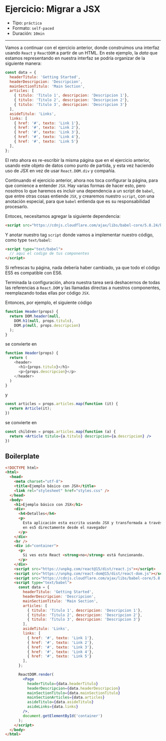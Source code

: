# Ejercicio: Migrar a JSX

* Tipo: `práctica`
* Formato: `self-paced`
* Duración: `10min`

***

Vamos a continuar con el ejercicio anterior, donde construimos una interfaz
usando `React` y `ReactDOM` a partir de un HTML. En este ejemplo, la _data_ que
estamos representando en nuestra interfaz se podría organizar de la siguiente
manera:

```js
const data = {
  headerTitulo: 'Getting Started',
  headerDescripcion: 'Descripcion',
  mainSectionTitulo: 'Main Section',
  articles: [
    { titulo: 'Titulo 1', descripcion: 'Descripcion 1'},
    { titulo: 'Titulo 2', descripcion: 'Descripcion 2'},
    { titulo: 'Titulo 3', descripcion: 'Descripcion 3'}
  ],
  asideTitulo: 'Links',
  links: [
    { href: '#', texto: 'Link 1'},
    { href: '#', texto: 'Link 2'},
    { href: '#', texto: 'Link 3'},
    { href: '#', texto: 'Link 4'},
    { href: '#', texto: 'Link 5'}
  ],
};
```

El reto ahora es re-escribir la misma página que en el ejercicio anterior,
usando este objeto de datos como punto de partida, y esta vez haciendo uso
de JSX en vez de usar `React.DOM.div` y compañía.

Continuando el ejercicio anterior, ahora nos toca configurar la página, para que
comience a entender `JSX`. Hay varias formas de hacer esto, pero nosotros lo que
haremos es incluir una dependencia a un script de `babel`, que entre otras cosas
entiende `JSX`, y crearemos nuestro `script`, con una anotación especial, para
que `babel` entienda que es su responsabilidad procesarlo.

Entoces, necesitamos agregar la siguiente dependencia:

```html
<script src="https://cdnjs.cloudflare.com/ajax/libs/babel-core/5.8.24/browser.min.js"></script>
```

Y anotar nuestro tag `script` donde vamos a implementar nuestro código, como
type `text/babel`:

```html
<script type="text/babel">
  // aqui el codigo de tus componentes
</script>
```

Si refrescas tu página, nada debería haber cambiado, ya que todo el código ES5
es compatible con ES6.

Terminada la configuración, ahora nuestra tarea será deshacernos de todas las
referencias a `React.DOM` y las llamadas directas a nuestros componentes,
reemplazando todas ellas por código `JSX`.

Entonces, por ejemplo, el siguiente código

```js
function Header(props) {
  return DOM.header(null,
    DOM.h1(null, props.titulo),
    DOM.p(null, props.descripcion)
  );
}
```

se convierte en

```js
function Header(props) {
  return (
    <header>
      <h1>{props.titulo}</h1>
      <p>{props.descripcion}</p>
    </header>
  )
}
```

y

```js
const articles = props.articles.map(function (it) {
  return Article(it);
})
```

se convierte en

```jsx
const children = props.articles.map(function (a) {
  return <Article titulo={a.titulo} descripcion={a.descripcion} />
})
```

## Boilerplate

```html
<!DOCTYPE html>
<html>
  <head>
    <meta charset="utf-8">
    <title>Ejemplo básico con JSX</title>
    <link rel="stylesheet" href="styles.css" />
  </head>
  <body>
    <h1>Ejemplo básico con JSX</h1>
    <div>
      <h4>Detalles</h4>
      <p>
        Esta aplicación esta escrita usando JSX y transformada a través de Babel
        en es5 directamente desde el navegador
      </p>
    </div>
    <hr />
    <div id="container">
      <p>
        Si ves esto React <strong>no</strong> está funcionando.
      </p>
    </div>
    <script src="https://unpkg.com/react@15/dist/react.js"></script>
    <script src="https://unpkg.com/react-dom@15/dist/react-dom.js"></script>
    <script src="https://cdnjs.cloudflare.com/ajax/libs/babel-core/5.8.24/browser.min.js"></script>
    <script type="text/babel">
      const data = {
        headerTitulo: 'Getting Started',
        headerDescripcion: 'Descripcion',
        mainSectionTitulo: 'Main Section',
        articles: [
          { titulo: 'Titulo 1', descripcion: 'Descripcion 1'},
          { titulo: 'Titulo 2', descripcion: 'Descripcion 2'},
          { titulo: 'Titulo 3', descripcion: 'Descripcion 3'}
        ],
        asideTitulo: 'Links',
        links: [
          { href: '#', texto: 'Link 1'},
          { href: '#', texto: 'Link 2'},
          { href: '#', texto: 'Link 3'},
          { href: '#', texto: 'Link 4'},
          { href: '#', texto: 'Link 5'}
        ],
      };

      ReactDOM.render(
        <Page
          headerTitulo={data.headerTitulo}
          headerDescripcion={data.headerDescripcion}
          mainSectionTitulo={data.mainSectionTitulo}
          mainSectionArticles={data.articles}
          asideTitulo={data.asideTitulo}
          asideLinks={data.links}
        />,
        document.getElementById('container')
      );
    </script>
  </body>
</html>
```
